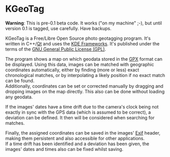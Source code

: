 # KGeoTag

**Warning**: This is pre-0.1 beta code. It works ("on my machine" ;-), but until version 0.1 is tagged, use carefully. Have backups.

KGeoTag is a Free/Libre Open Source photo geotagging program. It's written in C++/[Qt](https://www.qt.io/) and uses the [KDE Frameworks](https://api.kde.org/frameworks/). It's published under the terms of the [GNU General Public License (GPL)](https://www.gnu.org/licenses/#GPL).

The program shows a map on which geodata stored in the [GPX](https://en.wikipedia.org/wiki/GPS_Exchange_Format) format can be displayed. Using this data, images can be matched with geographic coordinates automatically, either by finding (more or less) exact chronological matches, or by interpolating a likely position if no exact match can be found.\
Additionally, coordinates can be set or corrected manually by dragging and dropping images on the map directly. This also can be done without loading any geodata.

If the images' dates have a time drift due to the camera's clock being not exactly in sync with the GPS data (which is assumed to be correct), a deviation can be defined. It then will be considered when searching for matches.

Finally, the assigned coordinates can be saved in the images' [Exif](https://en.wikipedia.org/wiki/Exif) header, making them persistent and also accessible for other applications.\
If a time drift has been identified and a deviation has been given, the images' dates and times also can be fixed whilst saving.
